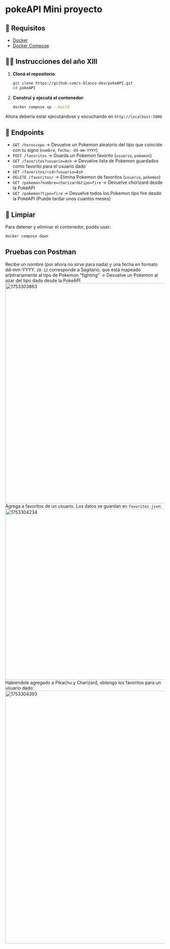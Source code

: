 # pokeAPI Mini proyecto

## 🚀 Requisitos

- [Docker](https://www.docker.com/)
- [Docker Compose](https://docs.docker.com/compose/)

## 🧑‍💻 Instrucciones del año XIII 

1. **Cloná el repositorio**:

   ```bash
   git clone https://github.com/s-blanco-dev/pokeAPI.git
   cd pokeAPI 
   ```

2. **Construí y ejecutá el contenedor**:

   ```bash
   docker compose up --build
   ```

Ahora debería estar ejecutandose y escuchando en `http://localhost:5000`

## 🧪 Endpoints

- `GET /horoscopo` -> Devuelve un Pokemon aleatorio del tipo que coincide con tu signo (`nombre`, `fecha: dd-mm-YYYY`)
- `POST /favoritos` -> Guarda un Pokemon favorito (`usuario`, `pokemon`)
- `GET /favoritos?usuario=Ash` -> Devuelve lista de Pokemon guardados como favorito para el usuario dado
- `GET /favoritos/<id>?usuario=Ash`  
- `DELETE /favoritos/` -> Elimina Pokemon de favoritos (`usuario`, `pokemon`)
- `GET /pokemon?nombre=charizard&tipo=fire` -> Devuelve chorizard desde la PokéAPI
- `GET /pokemon?tipo=fire` -> Devuelve todos los Pokemon tipo fire desde la PokéAPI (Puede tardar unos cuantos meses)

## 🧹 Limpiar

Para detener y eliminar el contenedor, podés usar:

```bash
docker compose down
```
## Pruebas con Postman
Recibe un nombre (por ahora no sirve para nada) y una fecha en formato dd-mm-YYYY. `20-12` corresponde a Sagitario, que está mapeado arbitrariamente al tipo de Pokemon "fighting" -> Devuelve un Pokemon al azar del tipo dado desde la PokeAPI
<img width="1459" height="694" alt="1753303863" src="https://github.com/user-attachments/assets/0a161793-f56c-4796-8635-b26e917bc8de" />
Agrega a favoritos de un usuario. Los datos se guardan en `favoritos.json`:
<img width="1439" height="539" alt="1753304234" src="https://github.com/user-attachments/assets/80a35c55-2fd8-44cb-a47f-b34c22a1a580" />
Habiendole agregado a Pikachu y Charizard, obtengo los favoritos para un usuario dado:
<img width="1446" height="797" alt="1753304393" src="https://github.com/user-attachments/assets/d86c2f04-996c-452e-b186-d0caf6bd626d" />

